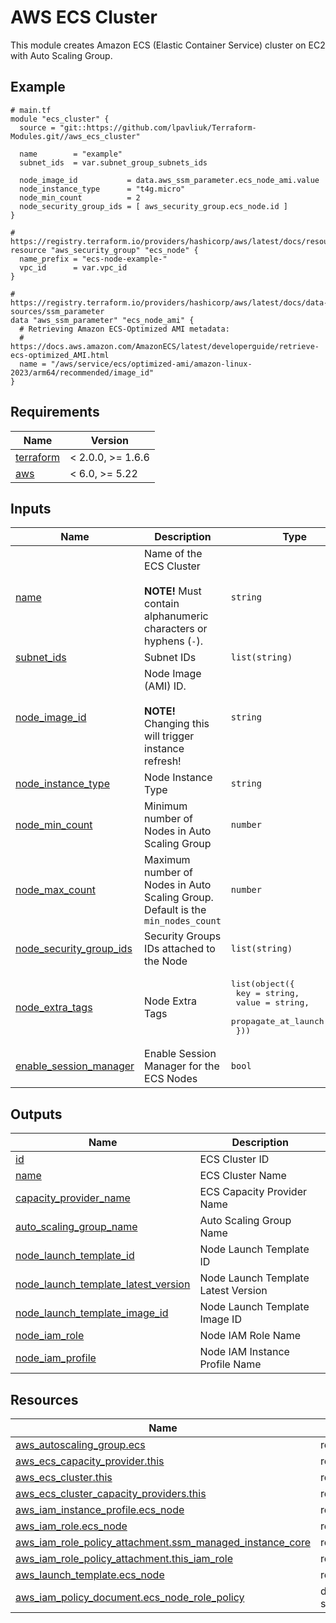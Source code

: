 # AWS ECS Cluster

This module creates Amazon ECS (Elastic Container Service) cluster on EC2 with Auto Scaling Group.

<!-- Next block is generated by terraform-docs following .terraform-docs.yml config -->
<!-- BEGIN_TF_DOCS -->
## Example

```hcl
# main.tf
module "ecs_cluster" {
  source = "git::https://github.com/lpavliuk/Terraform-Modules.git//aws_ecs_cluster"

  name        = "example"
  subnet_ids  = var.subnet_group_subnets_ids

  node_image_id           = data.aws_ssm_parameter.ecs_node_ami.value
  node_instance_type      = "t4g.micro"
  node_min_count          = 2
  node_security_group_ids = [ aws_security_group.ecs_node.id ]
}

# https://registry.terraform.io/providers/hashicorp/aws/latest/docs/resources/security_group
resource "aws_security_group" "ecs_node" {
  name_prefix = "ecs-node-example-"
  vpc_id      = var.vpc_id
}

# https://registry.terraform.io/providers/hashicorp/aws/latest/docs/data-sources/ssm_parameter
data "aws_ssm_parameter" "ecs_node_ami" {
  # Retrieving Amazon ECS-Optimized AMI metadata:
  # https://docs.aws.amazon.com/AmazonECS/latest/developerguide/retrieve-ecs-optimized_AMI.html
  name = "/aws/service/ecs/optimized-ami/amazon-linux-2023/arm64/recommended/image_id"
}
```

## Requirements

| Name | Version |
|------|---------|
| <a name="requirement_terraform"></a> [terraform](#requirement\_terraform) | < 2.0.0, >= 1.6.6 |
| <a name="requirement_aws"></a> [aws](#requirement\_aws) | < 6.0, >= 5.22 |

## Inputs

| Name | Description | Type | Default | Required |
|------|-------------|------|---------|:--------:|
| <a name="input_name"></a> [name](#input\_name) | Name of the ECS Cluster<br/><br/>**NOTE!** Must contain alphanumeric characters or hyphens (`-`). | `string` | n/a | yes |
| <a name="input_subnet_ids"></a> [subnet\_ids](#input\_subnet\_ids) | Subnet IDs | `list(string)` | n/a | yes |
| <a name="input_node_image_id"></a> [node\_image\_id](#input\_node\_image\_id) | Node Image (AMI) ID.<br/><br/>**NOTE!** Changing this will trigger instance refresh! | `string` | n/a | yes |
| <a name="input_node_instance_type"></a> [node\_instance\_type](#input\_node\_instance\_type) | Node Instance Type | `string` | `"t4g.micro"` | no |
| <a name="input_node_min_count"></a> [node\_min\_count](#input\_node\_min\_count) | Minimum number of Nodes in Auto Scaling Group | `number` | `2` | no |
| <a name="input_node_max_count"></a> [node\_max\_count](#input\_node\_max\_count) | Maximum number of Nodes in Auto Scaling Group. Default is the `min_nodes_count` | `number` | `null` | no |
| <a name="input_node_security_group_ids"></a> [node\_security\_group\_ids](#input\_node\_security\_group\_ids) | Security Groups IDs attached to the Node | `list(string)` | `[]` | no |
| <a name="input_node_extra_tags"></a> [node\_extra\_tags](#input\_node\_extra\_tags) | Node Extra Tags | <pre>list(object({<br/>    key                 = string,<br/>    value               = string,<br/>    propagate_at_launch = bool<br/>  }))</pre> | `[]` | no |
| <a name="input_enable_session_manager"></a> [enable\_session\_manager](#input\_enable\_session\_manager) | Enable Session Manager for the ECS Nodes | `bool` | `false` | no |

## Outputs

| Name | Description |
|------|-------------|
| <a name="output_id"></a> [id](#output\_id) | ECS Cluster ID |
| <a name="output_name"></a> [name](#output\_name) | ECS Cluster Name |
| <a name="output_capacity_provider_name"></a> [capacity\_provider\_name](#output\_capacity\_provider\_name) | ECS Capacity Provider Name |
| <a name="output_auto_scaling_group_name"></a> [auto\_scaling\_group\_name](#output\_auto\_scaling\_group\_name) | Auto Scaling Group Name |
| <a name="output_node_launch_template_id"></a> [node\_launch\_template\_id](#output\_node\_launch\_template\_id) | Node Launch Template ID |
| <a name="output_node_launch_template_latest_version"></a> [node\_launch\_template\_latest\_version](#output\_node\_launch\_template\_latest\_version) | Node Launch Template Latest Version |
| <a name="output_node_launch_template_image_id"></a> [node\_launch\_template\_image\_id](#output\_node\_launch\_template\_image\_id) | Node Launch Template Image ID |
| <a name="output_node_iam_role"></a> [node\_iam\_role](#output\_node\_iam\_role) | Node IAM Role Name |
| <a name="output_node_iam_profile"></a> [node\_iam\_profile](#output\_node\_iam\_profile) | Node IAM Instance Profile Name |

## Resources

| Name | Type |
|------|------|
| [aws_autoscaling_group.ecs](https://registry.terraform.io/providers/hashicorp/aws/latest/docs/resources/autoscaling_group) | resource |
| [aws_ecs_capacity_provider.this](https://registry.terraform.io/providers/hashicorp/aws/latest/docs/resources/ecs_capacity_provider) | resource |
| [aws_ecs_cluster.this](https://registry.terraform.io/providers/hashicorp/aws/latest/docs/resources/ecs_cluster) | resource |
| [aws_ecs_cluster_capacity_providers.this](https://registry.terraform.io/providers/hashicorp/aws/latest/docs/resources/ecs_cluster_capacity_providers) | resource |
| [aws_iam_instance_profile.ecs_node](https://registry.terraform.io/providers/hashicorp/aws/latest/docs/resources/iam_instance_profile) | resource |
| [aws_iam_role.ecs_node](https://registry.terraform.io/providers/hashicorp/aws/latest/docs/resources/iam_role) | resource |
| [aws_iam_role_policy_attachment.ssm_managed_instance_core](https://registry.terraform.io/providers/hashicorp/aws/latest/docs/resources/iam_role_policy_attachment) | resource |
| [aws_iam_role_policy_attachment.this_iam_role](https://registry.terraform.io/providers/hashicorp/aws/latest/docs/resources/iam_role_policy_attachment) | resource |
| [aws_launch_template.ecs_node](https://registry.terraform.io/providers/hashicorp/aws/latest/docs/resources/launch_template) | resource |
| [aws_iam_policy_document.ecs_node_role_policy](https://registry.terraform.io/providers/hashicorp/aws/latest/docs/data-sources/iam_policy_document) | data source |
<!-- END_TF_DOCS -->